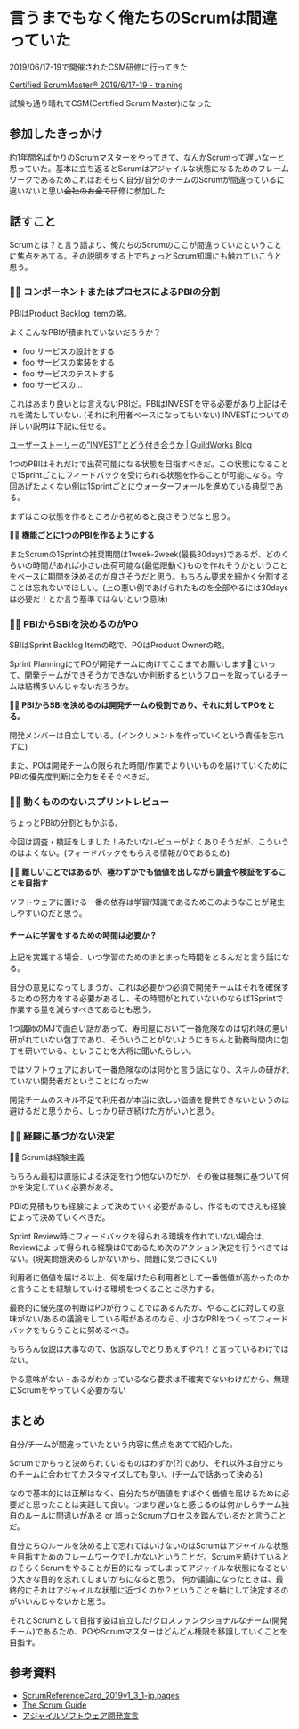 # 言うまでもなく俺たちのScrumは間違っていた
2019/06/17-19で開催されたCSM研修に行ってきた

[Certified ScrumMaster® 2019/6/17\-19 \- training](https://www.odd-e.jp/training/course-detail/39)

試験も通り晴れてCSM(Certified Scrum Master)になった

## 参加したきっかけ
約1年間名ばかりのScrumマスターをやってきて、なんかScrumって遅いなーと思っていた。基本に立ち返るとScrumはアジャイルな状態になるためのフレームワークであるためこれはおそらく自分/自分のチームのScrumが間違っているに違いないと思い~~会社のお金で~~研修に参加した

## 話すこと
Scrumとは？と言う話より、俺たちのScrumのここが間違っていたということに焦点をあてる。その説明をする上でちょっとScrum知識にも触れていこうと思う。

### :ng_woman: コンポーネントまたはプロセスによるPBIの分割
PBIはProduct Backlog Itemの略。

よくこんなPBIが積まれていないだろうか？
* foo サービスの設計をする
* foo サービスの実装をする
* foo サービスのテストする
* foo サービスの...

これはあまり良いとは言えないPBIだ。PBIはINVESTを守る必要があり上記はそれを満たしていない. (それに利用者ベースになってもいない)
INVESTについての詳しい説明は下記に任せる。

[ユーザーストーリーの”INVEST”とどう付き合うか \| GuildWorks Blog](https://blog.guildworks.jp/2015/06/03/how_to_deal_with_invest_of_userstory/)

1つのPBIはそれだけで出荷可能になる状態を目指すべきだ。この状態になることで1Sprintごとにフィードバックを受けられる状態を作ることが可能になる。今回あげたよくない例は1Sprintごとにウォーターフォールを進めている典型である。

まずはこの状態を作るところから初めると良さそうだなと思う。

:ok_woman: **機能ごとに1つのPBIを作るようにする**

またScrumの1Sprintの推奨期間は1week-2week(最長30days)であるが、どのくらいの時間があれば小さい出荷可能な(最低限動く)ものを作れそうかということをベースに期間を決めるのが良さそうだと思う。もちろん要求を細かく分割することは忘れないでほしい。(上の悪い例であげられたものを全部やるには30daysは必要だ！とか言う基準ではないという意味)

### :ng_woman: PBIからSBIを決めるのがPO
SBIはSprint Backlog Itemの略で、POはProduct Ownerの略。

Sprint PlanningにてPOが開発チームに向けてここまでお願いします:pray:といって、開発チームができそうかできないか判断するというフローを取っているチームは結構多いんじゃないだろうか。

:ok_woman: **PBIからSBIを決めるのは開発チームの役割であり、それに対してPOをとる。**

開発メンバーは自立している。(インクリメントを作っていくという責任を忘れずに)

また、POは開発チームの限られた時間/作業でよりいいものを届けていくためにPBIの優先度判断に全力をそそぐべきだ。

### :ng_woman: 動くもののないスプリントレビュー
ちょっとPBIの分割ともかぶる。

今回は調査・検証をしました！みたいなレビューがよくありそうだが、こういうのはよくない。(フィードバックをもらえる情報が0であるため)

:ok_woman: **難しいことではあるが、極わずかでも価値を出しながら調査や検証をすることを目指す**

ソフトウェアに置ける一番の依存は学習/知識であるためこのようなことが発生しやすいのだと思う。

#### チームに学習をするための時間は必要か？
上記を実践する場合、いつ学習のためのまとまった時間をとるんだと言う話になる。

自分の意見になってしまうが、これは必要かつ必須で開発チームはそれを確保するための努力をする必要があるし、その時間がとれていないのならば1Sprintで作業する量を減らすべきであるとも思う。

1つ講師のMJで面白い話があって、寿司屋において一番危険なのは切れ味の悪い研がれていない包丁であり、そういうことがないようにきちんと勤務時間内に包丁を研いでいる、ということを大将に聞いたらしい。

ではソフトウェアにおいて一番危険なのは何かと言う話になり、スキルの研がれていない開発者だということになったw

開発チームのスキル不足で利用者が本当に欲しい価値を提供できないというのは避けるだと思うから、しっかり研ぎ続けた方がいいと思う。

### :ng_woman: 経験に基づかない決定
:ok_woman: Scrumは経験主義

もちろん最初は直感による決定を行う他ないのだが、その後は経験に基づいて何かを決定していく必要がある。

PBIの見積もりも経験によって決めていく必要があるし、作るものでさえも経験によって決めていくべきだ。

Sprint Review時にフィードバックを得られる環境を作れていない場合は、Reviewによって得られる経験は0であるため次のアクション決定を行うべきではない。(現実問題決めるしかないから、問題に気づきにくい)

利用者に価値を届ける以上、何を届けたら利用者として一番価値が高かったのかと言うことを経験していける環境をつくることに尽力する。

最終的に優先度の判断はPOが行うことではあるんだが、やることに対しての意味がない/あるの議論をしている暇があるのなら、小さなPBIをつくってフィードバックをもらうことに努めるべき。

もちろん仮説は大事なので、仮説なしでとりあえずやれ！と言っているわけではない。

やる意味がない・あるがわかっているなら要求は不確実でないわけだから、無理にScrumをやっていく必要がない

## まとめ
自分/チームが間違っていたという内容に焦点をあてて紹介した。

Scrumでかちっと決められているものはわずか(?)であり、それ以外は自分たちのチームに合わせてカスタマイズしても良い。(チームで話あって決める)

なので基本的には正解はなく、自分たちが価値をすばやく価値を届けるために必要だと思ったことは実践して良い。つまり遅いなと感じるのは何かしらチーム独自のルールに間違いがある or 誤ったScrumプロセスを踏んでいるだと言うことだ。

自分たちのルールを決める上で忘れてはいけないのはScrumはアジャイルな状態を目指すためのフレームワークでしかないということだ。Scrumを続けているとおそらくScrumをやることが目的になってしまってアジャイルな状態になるという大きな目的を忘れてしまいがちになると思う。
何か議論になったときは、最終的にそれはアジャイルな状態に近づくのか？ということを軸にして決定するのがいいんじゃないかと思う。

それとScrumとして目指す姿は自立した/クロスファンクショナルなチーム(開発チーム)であるため、POやScrumマスターはどんどん権限を移譲していくことを目指す。

## 参考資料
* [ScrumReferenceCard\_2019v1\_3\_1\-jp\.pages](chrome-extension://mhjfbmdgcfjbbpaeojofohoefgiehjai/index.html)
* [The Scrum Guide](chrome-extension://mhjfbmdgcfjbbpaeojofohoefgiehjai/index.html)
* [アジャイルソフトウェア開発宣言](https://agilemanifesto.org/iso/ja/manifesto.html)
